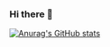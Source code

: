 ### Hi there 👋

[![Anurag's GitHub stats](https://github-readme-stats.vercel.app/api?username=ng0c)](https://github.com/anuraghazra/github-readme-stats)
